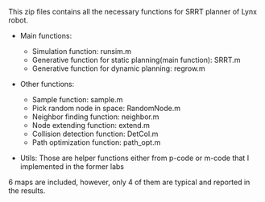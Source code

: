 This zip files contains all the necessary functions for SRRT planner of Lynx robot. 
 - Main functions:
   -  Simulation function: runsim.m
   -  Generative function for static planning(main function): SRRT.m
   -  Generative function for dynamic planning: regrow.m
 
- Other functions:
   -  Sample function: sample.m
   -  Pick random node in space: RandomNode.m
   -  Neighbor finding function: neighbor.m
   -  Node extending function: extend.m
   -  Collision detection function: DetCol.m
   -  Path optimization function: path_opt.m
- Utils:
Those are helper functions either from p-code or m-code that I implemented in the former labs

6 maps are included, however, only 4 of them are typical and reported in the results.
